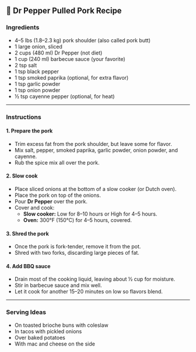 ## 🥩 **Dr Pepper Pulled Pork Recipe**

### **Ingredients**
- 4–5 lbs (1.8–2.3 kg) pork shoulder (also called pork butt)
- 1 large onion, sliced
- 2 cups (480 ml) Dr Pepper (not diet)
- 1 cup (240 ml) barbecue sauce (your favorite)
- 2 tsp salt
- 1 tsp black pepper
- 1 tsp smoked paprika (optional, for extra flavor)
- 1 tsp garlic powder
- 1 tsp onion powder
- ½ tsp cayenne pepper (optional, for heat)

---

### **Instructions**

#### **1. Prepare the pork**
- Trim excess fat from the pork shoulder, but leave some for flavor.
- Mix salt, pepper, smoked paprika, garlic powder, onion powder, and cayenne.
- Rub the spice mix all over the pork.

#### **2. Slow cook**
- Place sliced onions at the bottom of a slow cooker (or Dutch oven).
- Place the pork on top of the onions.
- Pour **Dr Pepper** over the pork.
- Cover and cook:
  - **Slow cooker:** Low for 8–10 hours or High for 4–5 hours.
  - **Oven:** 300°F (150°C) for 4–5 hours, covered.

#### **3. Shred the pork**
- Once the pork is fork-tender, remove it from the pot.
- Shred with two forks, discarding large pieces of fat.

#### **4. Add BBQ sauce**
- Drain most of the cooking liquid, leaving about ½ cup for moisture.
- Stir in barbecue sauce and mix well.
- Let it cook for another 15–20 minutes on low so flavors blend.

---

### **Serving Ideas**
- On toasted brioche buns with coleslaw
- In tacos with pickled onions
- Over baked potatoes
- With mac and cheese on the side
